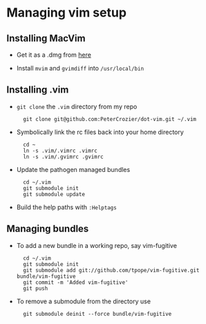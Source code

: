 Managing vim setup
==================

Installing MacVim
-----------------

* Get it as a .dmg from [here](http://macvim-dev.github.io/macvim/)

* Install `mvim` and `gvimdiff` into `/usr/local/bin`


Installing .vim
---------------

* `git clone` the `.vim` directory from my repo

		git clone git@github.com:PeterCrozier/dot-vim.git ~/.vim

* Symbolically link the rc files back into your home directory

		cd ~
		ln -s .vim/.vimrc .vimrc
		ln -s .vim/.gvimrc .gvimrc

* Update the pathogen managed bundles

		cd ~/.vim
		git submodule init
		git submodule update

* Build the help paths with `:Helptags`

Managing bundles
----------------

* To add a new bundle in a working repo, say vim-fugitive

		cd ~/.vim
		git submodule init
		git submodule add git://github.com/tpope/vim-fugitive.git bundle/vim-fugitive
		git commit -m 'Added vim-fugitive'
		git push


* To remove a submodule from the directory use

		git submodule deinit --force bundle/vim-fugitive
